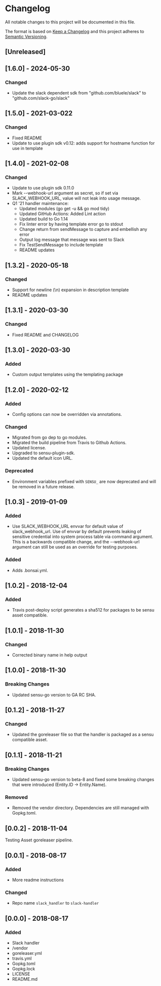 # Changelog
All notable changes to this project will be documented in this file.

The format is based on [Keep a Changelog](http://keepachangelog.com/en/1.0.0/)
and this project adheres to [Semantic
Versioning](http://semver.org/spec/v2.0.0.html).

## [Unreleased]

## [1.6.0] - 2024-05-30

### Changed
- Update the slack dependent sdk from "github.com/bluele/slack" to "github.com/slack-go/slack" 

## [1.5.0] - 2021-03-022

### Changed
- Fixed README
- Update to use plugin sdk v0.12: adds support for hostname function for use in template

## [1.4.0] - 2021-02-08

### Changed
- Update to use plugin sdk 0.11.0
- Mark --webhook-url argument as secret, so if set via SLACK_WEBHOOK_URL, value will not leak into usage message.
- Q1 '21 handler maintenance:
  - Updated modules (go get -u && go mod tidy)
  - Updated GitHub Actions: Added Lint action
  - Updated build to Go 1.14
  - Fix linter error by having template error go to stdout
  - Change return from sendMessage to capture and embellish any error
  - Output log message that message was sent to Slack
  - Fix TestSendMessage to include template
  - README updates

## [1.3.2] - 2020-05-18

### Changed
- Support for newline (\n) expansion in description template
- README updates

## [1.3.1] - 2020-03-30

### Changed
- Fixed README and CHANGELOG

## [1.3.0] - 2020-03-30

### Added
- Custom output templates using the templating package

## [1.2.0] - 2020-02-12

### Added
- Config options can now be overridden via annotations.

### Changed
- Migrated from go dep to go modules.
- Migrated the build pipeline from Travis to Github Actions.
- Updated license.
- Upgraded to sensu-plugin-sdk.
- Updated the default icon URL.

### Deprecated
- Environment variables prefixed with `SENSU_` are now deprecated and will be
removed in a future release.

## [1.0.3] - 2019-01-09

### Added
- Use SLACK_WEBHOOK_URL envvar for default value of slack_webhook_url.  Use of envvar by default prevents leaking of sensitive credential into system process table via command argument. This is a backwards compatible change, and the --webhook-url argument can still be used as an override for testing purposes.

### Added
- Adds .bonsai.yml.

## [1.0.2] - 2018-12-04

### Added
- Travis post-deploy script generates a sha512 for packages to be sensu asset compatible. 

## [1.0.1] - 2018-11-30

### Changed
- Corrected binary name in help output

## [1.0.0] - 2018-11-30

### Breaking Changes
- Updated sensu-go version to GA RC SHA.

## [0.1.2] - 2018-11-27

### Changed
- Updated the goreleaser file so that the handler is packaged as a sensu compatible asset.

## [0.1.1] - 2018-11-21

### Breaking Changes
- Updated sensu-go version to beta-8 and fixed some breaking changes that
were introduced (Entity.ID -> Entity.Name).

### Removed
- Removed the vendor directory. Dependencies are still managed with Gopkg.toml.

## [0.0.2] - 2018-11-04

Testing Asset goreleaser pipeline.

## [0.0.1] - 2018-08-17

### Added
- More readme instructions

### Changed
- Repo name `slack_handler` to `slack-handler`

## [0.0.0] - 2018-08-17

### Added
- Slack handler
- /vendor
- goreleaser.yml
- travis.yml
- Gopkg.toml
- Gopkg.lock
- LICENSE
- README.md
